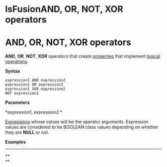 # lsFusionAND, OR, NOT, XOR operators

# AND, OR, NOT, XOR operators

**AND**, **OR**, **NOT**, **XOR** operators that create [properties](Properties.md) that implement [logical operations](Logical_operators_AND_OR_NOT_XOR_.md).

**Syntax**

    expression1 AND expression2
    expression1 OR expression2
    expression1 XOR expression2
    NOT expression1

**Parameters**

*expression1, expression2 *

[Expressions](Expression.md) whose values will be the operator arguments. Expression values are considered to be BOOLEAN class values depending on whether they are **NULL** or not.

**Examples**

****



**  
**
